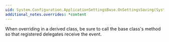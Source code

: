 ```yaml
---
uid: System.Configuration.ApplicationSettingsBase.OnSettingsSaving(System.Object,System.ComponentModel.CancelEventArgs)
additional_notes.overrides: *content
---
```


<p>When overriding <xref href="System.Configuration.ApplicationSettingsBase.OnSettingsSaving(System.Object,System.ComponentModel.CancelEventArgs)"></xref> in a derived class, be sure to call the base class's <xref href="System.Configuration.ApplicationSettingsBase.OnSettingsSaving(System.Object,System.ComponentModel.CancelEventArgs)"></xref> method so that registered delegates receive the event.</p>


